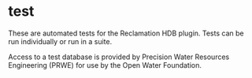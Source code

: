 # test

These are automated tests for the Reclamation HDB plugin.
Tests can be run individually or run in a suite.

Access to a test database is provided by Precision Water Resources Engineering (PRWE)
for use by the Open Water Foundation.
